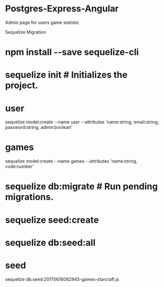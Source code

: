 # Postgres-Express-Angular
Admin page for users game statistic


Sequelize Migration

# npm install --save sequelize-cli

# sequelize init  # Initializes the project.

# user
sequelize model:create --name user --attributes 'name:string, email:string, password:string, admin:boolean'

# games

sequelize model:create --name games --attributes 'name:string, code:number'

# sequelize db:migrate        # Run pending migrations.

# sequelize seed:create

# sequelize db:seed:all

# seed
sequelize db:seed:20170616082945-games-starcraft.js
